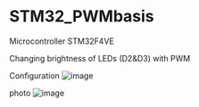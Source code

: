 # STM32_PWMbasis
Microcontroller STM32F4VE

Changing brightness of LEDs (D2&D3) with PWM

Configuration
![image](https://github.com/user-attachments/assets/0298bf6b-1150-4f7b-a9e6-f0b9ced7e09d)

photo 
![image](https://github.com/user-attachments/assets/18afc698-25ed-495d-840d-c6ffb6c4389b)
